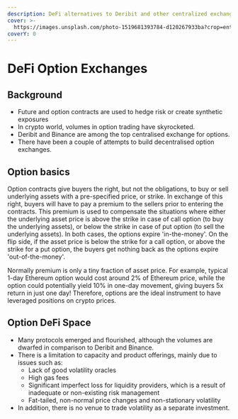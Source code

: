 ```yaml
---
description: DeFi alternatives to Deribit and other centralized exchanges
cover: >-
  https://images.unsplash.com/photo-1519681393784-d120267933ba?crop=entropy&cs=srgb&fm=jpg&ixid=MnwxOTcwMjR8MHwxfHNlYXJjaHwyfHxtb3VudGFpbnxlbnwwfHx8fDE2Mzg4MTkyMjA&ixlib=rb-1.2.1&q=85
coverY: 0
---
```


# DeFi Option Exchanges

## Background

* Future and option contracts are used to hedge risk or create synthetic exposures
* In crypto world, volumes in option trading have skyrocketed.
* Deribit and Binance are among the top centralised exchange for options.
* There have been a couple of attempts to build decentralised option exchanges.

## Option basics

Option contracts give buyers the right, but not the obligations, to buy or sell underlying assets with a pre-specified price, or strike. In exchange of this right, buyers will have to pay a premium to the sellers prior to entering the contracts. This premium is used to compensate the situations where either the underlying asset price is above the strike in case of call option (to buy the underlying assets), or below the strike in case of put option (to sell the underlying assets). In both cases, the options expire 'in-the-money'. On the flip side, if the asset price is below the strike for a call option, or above the strike for a put option, the buyers get nothing back as the options expire 'out-of-the-money'.

Normally premium is only a tiny fraction of asset price. For example, typical 1-day Ethereum option would cost around 2% of Ethereum price, while the option could potentially yield 10% in one-day movement, giving buyers 5x return in just one day! Therefore, options are the ideal instrument to have leveraged positions on crypto prices.&#x20;

## Option DeFi Space

* Many protocols emerged and flourished, although the volumes are dwarfed in comparison to Deribit and Binance.
* There is a limitation to capacity and product offerings, mainly due to issues such as:&#x20;
  * Lack of good volatility oracles
  * High gas fees&#x20;
  * Significant imperfect loss for liquidity providers, which is a result of inadequate or non-existing risk management
  * Fat-tailed, non-normal price changes and non-stationary volatility
* In addition, there is no venue to trade volatility as a separate investment.



